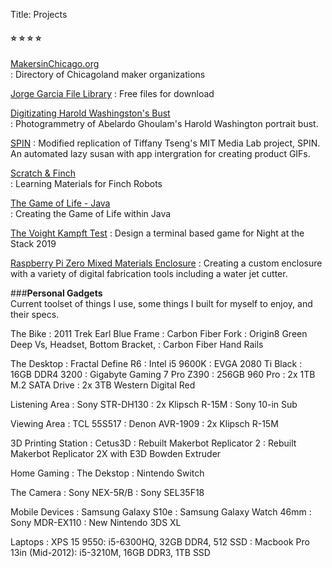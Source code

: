 Title: Projects

#### ⭐ ⭐ ⭐ ⭐
[MakersinChicago.org](http://makersinchicago.org)  
: Directory of Chicagoland maker organizations

[Jorge Garcia File Library](/pages/library)
: Free files for download

[Digitizating Harold Washingston's Bust](https://www.chipublib.org/news/diy-mayor-harold-washington-bust/)  
: Photogrammetry of Abelardo Ghoulam's Harold Washington portrait bust.  

[SPIN]() 
: Modified replication of Tiffany Tseng's MIT Media Lab project, SPIN. An automated lazy susan with app intergration for creating product GIFs.  

[Scratch & Finch](https://drive.google.com/drive/folders/0B8QHDZo-SrgETkpTMXdfX1E4Yjg)  
: Learning Materials for Finch Robots  

[The Game of Life - Java](/game-of-life-java)  
: Creating the Game of Life within Java  

[The Voight Kampft Test](/voight-kampft-test-java)
: Design a terminal based game for Night at the Stack 2019

[Raspberry Pi Zero Mixed Materials Enclosure](/raspi-case)
: Creating a custom enclosure with a variety of digital fabrication tools including a water jet cutter.

###**Personal Gadgets**  
Current toolset of things I use, some things I built for myself to enjoy, and their specs.

The Bike
: 2011 Trek Earl Blue Frame
: Carbon Fiber Fork
: Origin8 Green Deep Vs, Headset, Bottom Bracket, 
: Carbon Fiber Hand Rails

The Desktop
: Fractal Define R6
: Intel i5 9600K
: EVGA 2080 Ti Black
: 16GB DDR4 3200
: Gigabyte Gaming 7 Pro Z390
: 256GB 960 Pro
: 2x 1TB M.2 SATA Drive
: 2x 3TB Western Digital Red

Listening Area
: Sony STR-DH130
: 2x Klipsch R-15M
: Sony 10-in Sub

Viewing Area
: TCL 55S517
: Denon AVR-1909
: 2x Klipsch R-15M 

3D Printing Station
: Cetus3D
: Rebuilt Makerbot Replicator 2
: Rebuilt Makerbot Replicator 2X with E3D Bowden Extruder

Home Gaming
: The Dekstop
: Nintendo Switch

The Camera
: Sony NEX-5R/B
: Sony SEL35F18

Mobile Devices
: Samsung Galaxy S10e
: Samsung Galaxy Watch 46mm
: Sony MDR-EX110
: New Nintendo 3DS XL

Laptops
: XPS 15 9550: i5-6300HQ, 32GB DDR4, 512 SSD
: Macbook Pro 13in (Mid-2012): i5-3210M, 16GB DDR3, 1TB SSD